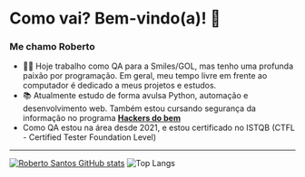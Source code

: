 # Como vai? Bem-vindo(a)! 👋
### Me chamo Roberto 

- 👨‍💻 Hoje trabalho como QA para a Smiles/GOL, mas tenho uma profunda paixão por programação. Em geral, meu tempo livre em frente ao computador é dedicado a meus projetos e estudos.
- 📚 Atualmente estudo de forma avulsa Python, automação e desenvolvimento web. Também estou cursando segurança da informação no programa **[Hackers do bem](https://hackersdobem.org.br/)**
- Como QA estou na área desde 2021, e estou certificado no ISTQB (CTFL - Certified Tester Foundation Level)

-------------------------------------------------------------------------

 [![Roberto Santos GitHub stats](https://github-readme-stats.vercel.app/api?username=deveremita&show_icons=true&theme=tokyonight&border_radius=50&ring_color=bf91f3&include_all_commits=true)](https://github.com/deveremita/github-readme-stats)
![Top Langs](https://github-readme-stats.vercel.app/api/top-langs/?username=deveremita&layout=compact&theme=tokyonight&border_radius=50)



